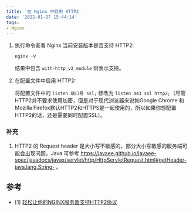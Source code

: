 ```yaml
---
title: '在 Nginx 中启用 HTTP2'
date: '2022-01-27 15:44:14'
tags:
- Nginx
---
```


1. 执行命令查看 Nginx 当前安装版本是否支持 HTTP2:

	```shell
	nginx -V
	```

	结果中包含 `with-http_v2_module` 则表示支持。


2. 在配置文件中启用 HTTP2:

    将配置文件中的 `listen 端口号 ssl;` 修改为 `listen 443 ssl http2;`（尽管HTTP2并不要求使用加密，但是对于现代浏览器来说如Google Chrome 和 Mozilla Firefox默认HTTP2和HTTPS是一起使用的，所以如果你想配置HTTP2的话，还是需要同时配置SSL）。

### 补充

1. HTTP2 的 Request header 是大小写不敏感的，部分大小写敏感的服务端可能会出现问题，Java 可参考 https://javaee.github.io/javaee-spec/javadocs/javax/servlet/http/HttpServletRequest.html#getHeader-java.lang.String- 。

## 参考

- [1] [轻松让你的NGINX服务器支持HTTP2协议](https://www.nginx.org.cn/article/detail/530)

